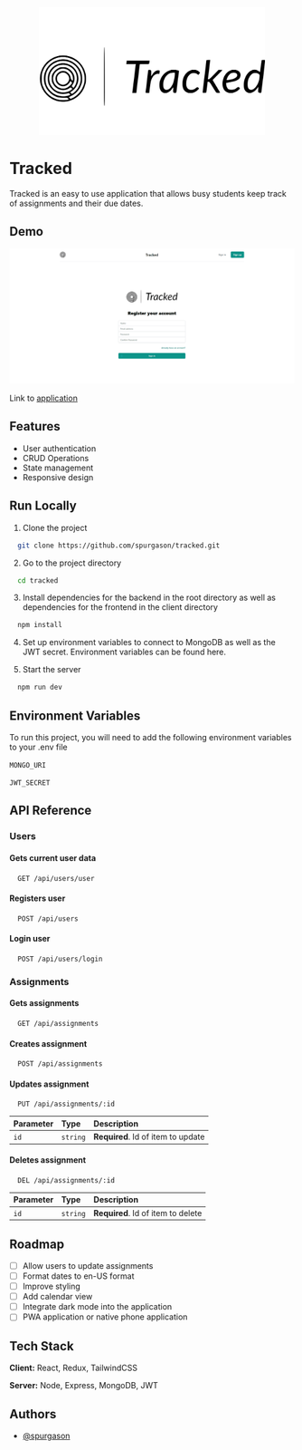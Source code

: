 <div align="center">
  <img src="client/src/assets/images/Logo-Name.svg" width="400"/>
</div>

# Tracked

Tracked is an easy to use application that allows busy students keep track of assignments and their due dates.

## Demo

![Demo](/client/src/assets/docs/Animation.gif)

Link to [application](https://assignmenttracked.herokuapp.com/login)

## Features

- User authentication
- CRUD Operations
- State management
- Responsive design

## Run Locally

1. Clone the project

```bash
  git clone https://github.com/spurgason/tracked.git
```

2. Go to the project directory

```bash
  cd tracked
```

3. Install dependencies for the backend in the root directory as well as dependencies for the frontend in the client directory

```bash
  npm install
```

4. Set up environment variables to connect to MongoDB as well as the JWT secret. Environment
   variables can be found here.

5. Start the server

```bash
  npm run dev
```

## Environment Variables

To run this project, you will need to add the following environment variables to your .env file

`MONGO_URI`

`JWT_SECRET`

## API Reference

### Users

#### Gets current user data

```http
  GET /api/users/user
```

#### Registers user

```http
  POST /api/users
```

#### Login user

```http
  POST /api/users/login
```

### Assignments

#### Gets assignments

```http
  GET /api/assignments
```

#### Creates assignment

```http
  POST /api/assignments
```

#### Updates assignment

```http
  PUT /api/assignments/:id
```

| Parameter | Type     | Description                        |
| :-------- | :------- | :--------------------------------- |
| `id`      | `string` | **Required**. Id of item to update |

#### Deletes assignment

```http
  DEL /api/assignments/:id
```

| Parameter | Type     | Description                        |
| :-------- | :------- | :--------------------------------- |
| `id`      | `string` | **Required**. Id of item to delete |

## Roadmap

- [ ] Allow users to update assignments
- [ ] Format dates to en-US format
- [ ] Improve styling
- [ ] Add calendar view
- [ ] Integrate dark mode into the application
- [ ] PWA application or native phone application

## Tech Stack

**Client:** React, Redux, TailwindCSS

**Server:** Node, Express, MongoDB, JWT

## Authors

- [@spurgason](https://github.com/spurgason)
